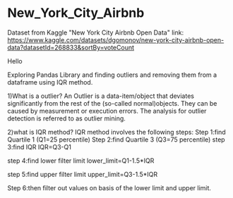 # New_York_City_Airbnb
Dataset from Kaggle 
"New York City Airbnb Open Data"
link: https://www.kaggle.com/datasets/dgomonov/new-york-city-airbnb-open-data?datasetId=268833&sortBy=voteCount

Hello 

Exploring Pandas Library and finding outliers and removing them from a dataframe using  IQR method.

1)What is a outlier?
 An Outlier is a data-item/object that deviates significantly from the rest of the (so-called normal)objects.
 They can be caused by measurement or execution errors. The analysis for outlier detection is referred to as outlier mining.
 
2)what is IQR method?
  IQR method involves the following steps:
  Step 1:find Quartile 1 (Q1=25 percentile)
  Step 2:find Quartile 3 (Q3=75 percentile)
  step 3:find IQR 
         IQR=Q3-Q1
  
  step 4:find lower filter limit 
		lower_limit=Q1-1.5*IQR
  
  step 5:find upper filter limit 
		upper_limit=Q3-1.5*IQR
		
  Step 6:then filter out values on basis of the lower limit and upper limit.
  
  
